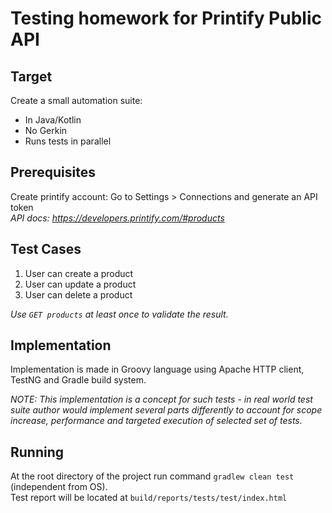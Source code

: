 # Testing homework for Printify Public API
## Target
Create a small automation suite:
* In Java/Kotlin
* No Gerkin
* Runs tests in parallel
 
## Prerequisites
Create printify account:
   Go to Settings > Connections and generate an API token  
    _API docs: https://developers.printify.com/#products_

## Test Cases
1. User can create a product
2. User can update a product
3. User can delete a product

_Use `GET products` at least once to validate the result._

## Implementation
Implementation is made in Groovy language using Apache HTTP client, TestNG and Gradle build system.

_*NOTE: This implementation is a concept for such tests - in real world test suite author would implement several parts differently to account for scope increase, performance and targeted execution of selected set of tests.*_

## Running
At the root directory of the project run command `gradlew clean test` (independent from OS).  
Test report will be located at `build/reports/tests/test/index.html`